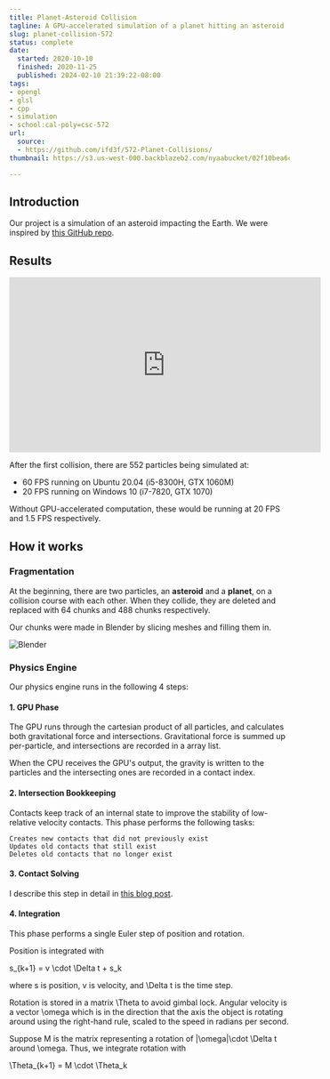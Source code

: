 ```yaml
---
title: Planet-Asteroid Collision
tagline: A GPU-accelerated simulation of a planet hitting an asteroid
slug: planet-collision-572
status: complete
date:
  started: 2020-10-10
  finished: 2020-11-25
  published: 2024-02-10 21:39:22-08:00
tags:
- opengl
- glsl
- cpp
- simulation
- school:cal-poly=csc-572
url:
  source:
  - https://github.com/ifd3f/572-Planet-Collisions/
thumbnail: https://s3.us-west-000.backblazeb2.com/nyaabucket/02f10bea6c68ea9229e6ec6a45170d4065b49c73098d4f6436aabae9ccb8c3e7/thumbnail.png

---
```


## Introduction

Our project is a simulation of an asteroid impacting the Earth. We were inspired
by [this GitHub repo](https://github.com/mikkel92/Planet-asteroid-interaction).

## Results

<iframe width="560" height="315" src="https://www.youtube.com/embed/4lHT7ixTdS0" frameborder="0" allow="accelerometer; autoplay; clipboard-write; encrypted-media; gyroscope; picture-in-picture" allowfullscreen></iframe>

After the first collision, there are 552 particles being simulated at:

- 60 FPS running on Ubuntu 20.04 (i5-8300H, GTX 1060M)
- 20 FPS running on Windows 10 (i7-7820, GTX 1070)

Without GPU-accelerated computation, these would be running at 20 FPS and 1.5
FPS respectively.

## How it works

### Fragmentation

At the beginning, there are two particles, an **asteroid** and a **planet**, on
a collision course with each other. When they collide, they are deleted and
replaced with 64 chunks and 488 chunks respectively.

Our chunks were made in Blender by slicing meshes and filling them in.

![Blender](https://i.imgur.com/OtPyYSc.png)

### Physics Engine

Our physics engine runs in the following 4 steps:

#### 1. GPU Phase

The GPU runs through the cartesian product of all particles, and calculates both
gravitational force and intersections. Gravitational force is summed up
per-particle, and intersections are recorded in a array list.

When the CPU receives the GPU's output, the gravity is written to the particles
and the intersecting ones are recorded in a contact index.

#### 2. Intersection Bookkeeping

Contacts keep track of an internal state to improve the stability of
low-relative velocity contacts. This phase performs the following tasks:

    Creates new contacts that did not previously exist
    Updates old contacts that still exist
    Deletes old contacts that no longer exist

#### 3. Contact Solving

I describe this step in detail in
[this blog post](https://astrid.tech/2020/11/22/0/n-body-collision).

#### 4. Integration

This phase performs a single Euler step of position and rotation.

Position is integrated with

<M>s_{k+1} = v \cdot \Delta t + s_k</M>

where <m>s</m> is position, <m>v</m> is velocity, and <m>\Delta t</m> is the time step.

Rotation is stored in a matrix <m>\Theta</m> to avoid gimbal lock. Angular velocity
is a vector <m>\omega</m> which is in the direction that the axis the object is
rotating around using the right-hand rule, scaled to the speed in radians per
second.

Suppose <m>M</m> is the matrix representing a rotation of <m>|\omega|\cdot \Delta t</m>
around <m>\omega</m>. Thus, we integrate rotation with

<M>\Theta_{k+1} = M \cdot \Theta_k</M>